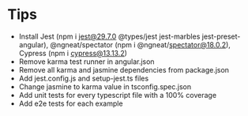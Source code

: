 # Tips

- Install Jest (npm i jest@29.7.0 @types/jest jest-marbles jest-preset-angular), @ngneat/spectator (npm i @ngneat/spectator@18.0.2),
Cypress (npm i cypress@13.13.2)
- Remove karma test runner in angular.json
- Remove all karma and jasmine dependencies from package.json
- Add jest.config.js and setup-jest.ts files
- Change jasmine to karma value in tsconfig.spec.json
- Add unit tests for every typescript file with a 100% coverage
- Add e2e tests for each example
